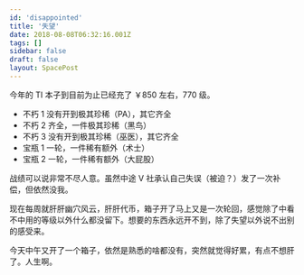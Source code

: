 ```yaml
---
id: 'disappointed'
title: '失望'
date: 2018-08-08T06:32:16.001Z
tags: []
sidebar: false
draft: false
layout: SpacePost
---
```





<!-- 「」 -->

今年的 TI 本子到目前为止已经充了 ￥850 左右，770 级。

* 不朽 1 没有开到极其珍稀（PA），其它齐全
* 不朽 2 齐全，一件极其珍稀（黑鸟）
* 不朽 3 没有开到极其珍稀（巫医），其它齐全
* 宝瓶 1 一轮，一件稀有额外（术士）
* 宝瓶 2 一轮，一件稀有额外（大屁股）

战绩可以说非常不尽人意。虽然中途 V 社承认自己失误（被迫？）发了一次补偿，但依然没我。

现在每周就肝肝幽穴风云，肝肝代币，箱子开了马上又是一次轮回，感觉除了中看不中用的等级以外什么都没留下。想要的东西永远开不到，除了失望以外说不出别的感受来。

今天中午又开了一个箱子，依然是熟悉的啥都没有，突然就觉得好累，有点不想肝了。人生啊。
